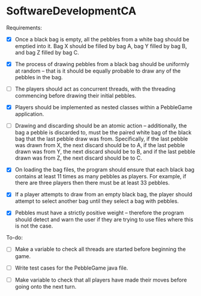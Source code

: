 # SoftwareDevelopmentCA


Requirements: 

- [x] Once a black bag is empty, all the pebbles from a white bag should be emptied into it. Bag X should be filled by bag A, bag Y filled by bag B, and bag Z filled by bag C. 

- [x] The process of drawing pebbles from a black bag should be uniformly at random – that is it should be equally probable to draw any of the pebbles in the bag. 

- [ ] The players should act as concurrent threads, with the threading commencing before drawing their initial pebbles. 

- [x] Players should be implemented as nested classes within a PebbleGame application. 

- [ ] Drawing and discarding should be an atomic action – additionally, the bag a pebble is discarded to, must be the paired white bag of the black bag that the last pebble draw was from. Specifically, if the last pebble was drawn from X, the next discard should be to A, if the last pebble drawn was from Y, the next discard should be to B, and if the last pebble drawn was from Z, the next discard should be to C. 

- [x] On loading the bag files, the program should ensure that each black bag contains at least 11 times as many pebbles as players. For example, if there are three players then there must be at least 33 pebbles. 

- [x] If a player attempts to draw from an empty black bag, the player should attempt to select another bag until they select a bag with pebbles. 
- [x] Pebbles must have a strictly positive weight – therefore the program should detect and warn the user if they are trying to use files where this is not the case.

To-do:

- [ ] Make a variable to check all threads are started before beginning the game.

- [ ] Write test cases for the PebbleGame java file.

- [ ] Make variable to check that all players have made their moves before going onto the next turn.
